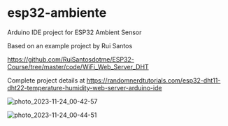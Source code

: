 # esp32-ambiente
Arduino IDE project for ESP32 Ambient Sensor

Based on an example project by Rui Santos

https://github.com/RuiSantosdotme/ESP32-Course/tree/master/code/WiFi_Web_Server_DHT

Complete project details at https://randomnerdtutorials.com/esp32-dht11-dht22-temperature-humidity-web-server-arduino-ide

![photo_2023-11-24_00-42-57](https://github.com/gcoop-libre/esp32-ambiente/assets/20545194/0df28a0a-fd48-4a75-bf7d-f2a287050748)

![photo_2023-11-24_00-44-51](https://github.com/gcoop-libre/esp32-ambiente/assets/20545194/4e8709a5-3daa-4af7-861c-9852ae1d525c)
